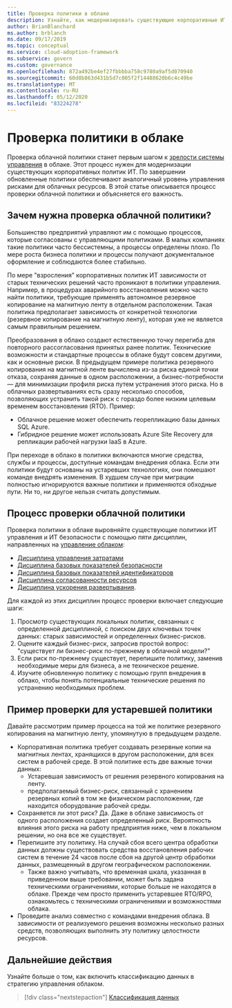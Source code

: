 ```yaml
---
title: Проверка политики в облаке
description: Узнайте, как модернизировать существующие корпоративные ИТ-политики, чтобы обеспечить аналогичный уровень управления рисками для облачных ресурсов.
author: BrianBlanchard
ms.author: brblanch
ms.date: 09/17/2019
ms.topic: conceptual
ms.service: cloud-adoption-framework
ms.subservice: govern
ms.custom: governance
ms.openlocfilehash: 872a492be4ef27fbbbba758c9780a9af5d070940
ms.sourcegitcommit: 60d8b863d431b5d7c005f2f14488620b6c4c49be
ms.translationtype: MT
ms.contentlocale: ru-RU
ms.lasthandoff: 05/12/2020
ms.locfileid: "83224278"
---
```

<!-- markdownlint-disable MD026 -->

# <a name="conduct-a-cloud-policy-review"></a>Проверка политики в облаке

Проверка облачной политики станет первым шагом к [зрелости системы управления](../index.md) в облаке. Этот процесс нужен для модернизации существующих корпоративных политик ИТ. По завершении обновленные политики обеспечивают аналогичный уровень управления рисками для облачных ресурсов. В этой статье описывается процесс проверки облачной политики и объясняется его важность.

## <a name="why-perform-a-cloud-policy-review"></a>Зачем нужна проверка облачной политики?

Большинство предприятий управляют им с помощью процессов, которые согласованы с управляющими политиками. В малых компаниях такие политики часто бессистемны, а процессы определены плохо. По мере роста бизнеса политики и процессы получают документальное оформление и соблюдаются более стабильно.

По мере "взросления" корпоративных политик ИТ зависимости от старых технических решений часто проникают в политики управления. Например, в процедурах аварийного восстановления можно часто найти политики, требующие применять автономное резервное копирование на магнитную ленту в отдельном расположении. Такая политика предполагает зависимость от конкретной технологии (резервное копирование на магнитную ленту), которая уже не является самым правильным решением.

Преобразования в облако создают естественную точку перегиба для повторного рассогласования принятых ранее политик. Технические возможности и стандартные процессы в облаке будут совсем другими, как и основные риски. В предыдущем примере политика резервного копирования на магнитной ленте вычислена из-за риска единой точки отказа, сохраняя данные в одном расположении, а бизнес-потребности — для минимизации профиля риска путем устранения этого риска. Но в облачных развертываниях есть сразу несколько способов, позволяющих устранить такой риск с гораздо более низким целевым временем восстановления (RTO). Пример:

- Облачное решение может обеспечить георепликацию базы данных SQL Azure.
- Гибридное решение может использовать Azure Site Recovery для репликации рабочей нагрузки IaaS в Azure.

При переходе в облако в политики включаются многие средства, службы и процессы, доступные командам внедрения облака. Если эти политики будут основаны на устаревших технологиях, они помешают команде внедрять изменения. В худшем случае при миграции полностью игнорируются важные политики и применяются обходные пути. Ни то, ни другое нельзя считать допустимым.

## <a name="the-cloud-policy-review-process"></a>Процесс проверки облачной политики

Проверка политики в облаке выровняйте существующие политики ИТ управления и ИТ безопасности с помощью пяти дисциплин, направленных на [управление облаком](../index.md):

- [Дисциплина управления затратами](../cost-management/index.md)
- [Дисциплина базовых показателей безопасности](../security-baseline/index.md)
- [Дисциплина базовых показателей идентификаторов](../identity-baseline/index.md)
- [Дисциплина согласованности ресурсов](../resource-consistency/index.md)
- [Дисциплина ускорения развертывания](../deployment-acceleration/index.md).

Для каждой из этих дисциплин процесс проверки включает следующие шаги:

1. Просмотр существующих локальных политик, связанных с определенной дисциплиной, с поиском двух ключевых точек данных: старых зависимостей и определенных бизнес-рисков.
2. Оцените каждый бизнес-риск, запросив простой вопрос: "существует ли бизнес-риск по-прежнему в облачной модели?"
3. Если риск по-прежнему существует, перепишите политику, заменив необходимые меры для бизнеса, а не техническое решение.
4. Изучите обновленную политику с помощью групп внедрения в облако, чтобы понять потенциальные технические решения по устранению необходимых проблем.

## <a name="example-of-a-policy-review-for-a-legacy-policy"></a>Пример проверки для устаревшей политики

Давайте рассмотрим пример процесса на той же политике резервного копирования на магнитную ленту, упомянутую в предыдущем разделе.

- Корпоративная политика требует создавать резервные копии на магнитных лентах, хранящихся в другом расположении, для всех систем в рабочей среде. В этой политике есть две важные точки данных:
  - Устаревшая зависимость от решения резервного копирования на ленту.
  - предполагаемый бизнес-риск, связанный с хранением резервных копий в том же физическом расположении, где находится оборудование рабочей среды.
- Сохраняется ли этот риск? Да. Даже в облаке зависимость от одного расположения создает определенный риск. Вероятность влияния этого риска на работу предприятия ниже, чем в локальном решении, но она все же существует.
- Перепишите эту политику. На случай сбоя всего центра обработки данных должны существовать средства восстановления рабочих систем в течение 24 часов после сбоя на другой центр обработки данных, размещенный в другом географическом расположении.
  - Также важно учитывать, что временная шкала, указанная в приведенном выше требовании, может быть задана техническими ограничениями, которые больше не находятся в облаке. Прежде чем просто применить устаревшее RTO/RPO, ознакомьтесь с техническими ограничениями и возможностями облака.
- Проведите анализ совместно с командами внедрения облака. В зависимости от реализуемого решения возможны несколько разных средств, позволяющих выполнить эту политику целостности ресурсов.

## <a name="next-steps"></a>Дальнейшие действия

Узнайте больше о том, как включить классификацию данных в стратегию управления облаком.

> [!div class="nextstepaction"]
> [Классификация данных](./data-classification.md)
